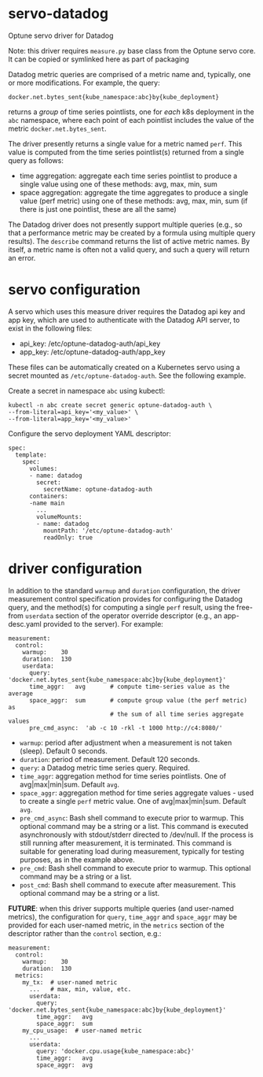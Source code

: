 # servo-datadog
Optune servo driver for Datadog

Note: this driver requires `measure.py` base class from the Optune servo core. It can be copied or symlinked here as part of packaging

Datadog metric queries are comprised of a metric name and, typically, one or more modifications.  For example, the query:
```
docker.net.bytes_sent{kube_namespace:abc}by{kube_deployment}
```
returns a *group* of time series pointlists, one for *each* k8s deployment in the `abc` namespace, where each point of each pointlist includes the value of the metric `docker.net.bytes_sent`.  

The driver presently returns a single value for a metric named `perf`.  This value is computed from the time series pointlist(s) returned from a single query as follows:

* time aggregation:  aggregate each time series pointlist to produce a single value using one of these methods:  avg, max, min, sum
* space aggregation:  aggregate the time aggregates to produce a single value (perf metric) using one of these methods:  avg, max, min, sum (if there is just one pointlist, these are all the same)

The Datadog driver does not presently support multiple queries (e.g., so that a performance metric may be created by a formula using multiple query results).  The `describe` command returns the list of active metric names.  By itself, a metric name is often not a valid query, and such a query will return an error.

# servo configuration

A servo which uses this measure driver requires the Datadog api key and app key, which are used to authenticate with the Datadog API server, to exist in the following files:

* api_key:  /etc/optune-datadog-auth/api_key
* app_key:  /etc/optune-datadog-auth/app_key

These files can be automatically created on a Kubernetes servo using a secret mounted as `/etc/optune-datadog-auth`.  See the following example.

Create a secret in namespace `abc` using kubectl:
```
kubectl -n abc create secret generic optune-datadog-auth \
--from-literal=api_key='<my_value>' \
--from-literal=app_key='<my_value>'
```

Configure the servo deployment YAML descriptor:
```
spec:
  template:
    spec:
      volumes:
      - name: datadog
        secret:
          secretName: optune-datadog-auth   
      containers:
      -name main
        ...
        volumeMounts:
        - name: datadog
          mountPath: '/etc/optune-datadog-auth'
          readOnly: true               
```

# driver configuration

In addition to the standard `warmup` and `duration` configuration, the driver measurement control specification provides for configuring the Datadog query, and the method(s) for computing a single `perf` result, using the free-from `userdata` section of the operator override descriptor (e.g., an app-desc.yaml provided to the server).  For example:

```
measurement:
  control:
    warmup:    30
    duration:  130
    userdata:
      query:  'docker.net.bytes_sent{kube_namespace:abc}by{kube_deployment}'
      time_aggr:   avg       # compute time-series value as the average
      space_aggr:  sum       # compute group value (the perf metric) as
                             # the sum of all time series aggregate values
      pre_cmd_async:  'ab -c 10 -rkl -t 1000 http://c4:8080/'
```

* `warmup`:  period after adjustment when a measurement is not taken (sleep).  Default 0 seconds.
* `duration`:  period of measurement.  Default 120 seconds.
* `query`: a Datadog metric time series query.  Required. 
* `time_aggr`:  aggregation method for time series pointlists.  One of avg|max|min|sum.  Default `avg`.
* `space_aggr`:  aggregation method for time series aggregate values - used to create a single `perf` metric value.  One of avg|max|min|sum.  Default `avg`.
* `pre_cmd_async`:  Bash shell command to execute prior to warmup.  This optional command may be a string or a list.  This command is executed asynchronously with stdout/stderr directed to /dev/null.  If the process is still running after measurement, it is terminated.  This command is suitable for generating load during measurement, typically for testing purposes, as in the example above.
* `pre_cmd`:  Bash shell command to execute prior to warmup.  This optional command may be a string or a list.
* `post_cmd`:  Bash shell command to execute after measurement.  This optional command may be a string or a list.

__FUTURE__:  when this driver supports multiple queries (and user-named metrics), the configuration for `query`, `time_aggr` and `space_aggr` may be provided for each user-named metric, in the `metrics` section of the descriptor rather than the `control` section, e.g.:

```
measurement:
  control:
    warmup:    30
    duration:  130
  metrics:
    my_tx:  # user-named metric
      ...   # max, min, value, etc.
      userdata:
        query: 'docker.net.bytes_sent{kube_namespace:abc}by{kube_deployment}'
        time_aggr:   avg
        space_aggr:  sum
    my_cpu_usage:  # user-named metric
      ...
      userdata:
        query: 'docker.cpu.usage{kube_namespace:abc}'
        time_aggr:   avg
        space_aggr:  avg
```
